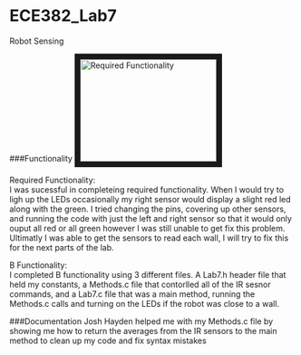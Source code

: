 ECE382_Lab7
===========
Robot Sensing

###Functionality
<a href="http://www.youtube.com/watch?feature=player_embedded&v=LmoOwsTxcB4
" target="_blank"><img src="http://img.youtube.com/vi/LmoOwsTxcB4/0.jpg" 
alt="Required Functionality" width="240" height="180" border="10" /></a>   

Required Functionality:   
I was sucessful in completeing required functionality. When I would try to ligh up the LEDs occasionally my right sensor would display a slight red led along with the green. I tried changing the pins, covering up other sensors, and running the code with just the left and right sensor so that it would only ouput all red or all green however I was still unable to get fix this problem. Ultimatly I was able to get the sensors to read each wall, I will try to fix this for the next parts of the lab.

B Functionality:   
I completed B functionality using 3 different files. A Lab7.h header file that held my constants, a Methods.c file that contorlled all of the IR sesnor commands, and a Lab7.c file that was a main method, running the Methods.c calls and turning on the LEDs if the robot was close to a wall.


###Documentation
Josh Hayden helped me with my Methods.c file by showing me how to return the averages from the IR sensors to the main method to clean up my code and fix syntax mistakes
